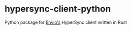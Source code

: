 # hypersync-client-python
Python package for [Envio's](https://envio.dev/) HyperSync client written in Rust